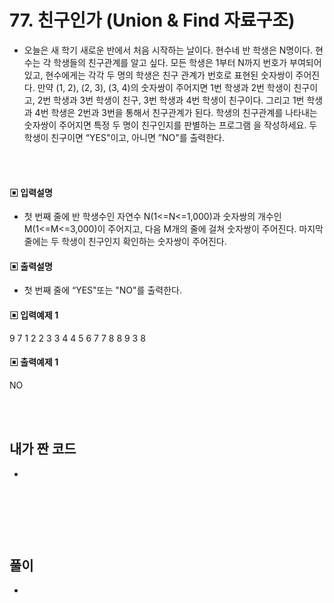# 77. 친구인가 (Union & Find 자료구조)

* 오늘은 새 학기 새로운 반에서 처음 시작하는 날이다. 현수네 반 학생은 N명이다. 현수는 각 학생들의 친구관계를 알고 싶다.
모든 학생은 1부터 N까지 번호가 부여되어 있고, 현수에게는 각각 두 명의 학생은 친구 관계가 번호로 표현된 숫자쌍이 주어진다. 만약 (1, 2), (2, 3), (3, 4)의 숫자쌍이 주어지면 1번 학생과 2번 학생이 친구이고, 2번 학생과 3번 학생이 친구, 3번 학생과 4번 학생이 친구이다. 
그리고 1번 학생과 4번 학생은 2번과 3번을 통해서 친구관계가 된다.
학생의 친구관계를 나타내는 숫자쌍이 주어지면 특정 두 명이 친구인지를 판별하는 프로그램
을 작성하세요. 두 학생이 친구이면 “YES"이고, 아니면 ”NO"를 출력한다.




<br/>
<br/>

#### ▣ 입력설명

* 첫 번째 줄에 반 학생수인 자연수 N(1<=N<=1,000)과 숫자쌍의 개수인 M(1<=M<=3,000)이 주어지고, 다음 M개의 줄에 걸쳐 숫자쌍이 주어진다. 
마지막 줄에는 두 학생이 친구인지 확인하는 숫자쌍이 주어진다.


#### ▣ 출력설명

* 첫 번째 줄에 “YES"또는 "NO"를 출력한다.




#### ▣ 입력예제 1
9 7
1 2
2 3
3 4
4 5
6 7
7 8
8 9
3 8






#### ▣ 출력예제 1
NO

<br/>
<br/>


## 내가 짠 코드
*

<br/>

```c++


```


<br><br> 

## 풀이
* 

<br/>

```c++

```

